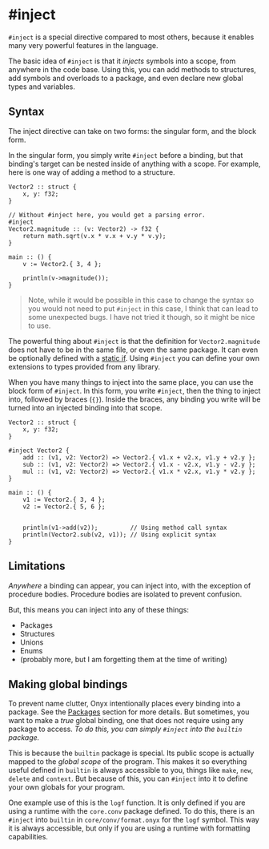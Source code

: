 # #inject

`#inject` is a special directive compared to most others, because it enables
many very powerful features in the language.

The basic idea of `#inject` is that it *injects* symbols into a scope, from
anywhere in the code base. Using this, you can add methods to structures,
add symbols and overloads to a package, and even declare new global types
and variables.

## Syntax

The inject directive can take on two forms: the singular form, and the block form.

In the singular form, you simply write `#inject` before a binding, but that binding's
target can be nested inside of anything with a scope. For example, here is one way
of adding a method to a structure.

```onyx
Vector2 :: struct {
	x, y: f32;
}

// Without #inject here, you would get a parsing error.
#inject
Vector2.magnitude :: (v: Vector2) -> f32 {
	return math.sqrt(v.x * v.x + v.y * v.y);
}

main :: () {
	v := Vector2.{ 3, 4 };

	println(v->magnitude());
}
```

> Note, while it would be possible in this case to change the syntax so you
> would not need to put `#inject` in this case, I think that can lead to some
> unexpected bugs. I have not tried it though, so it might be nice to use.

The powerful thing about `#inject` is that the definition for `Vector2.magnitude`
does not have to be in the same file, or even the same package. It can even
be optionally defined with a [static if](./if.md). Using `#inject` you can
define your own extensions to types provided from any library.

When you have many things to inject into the same place, you can use the block form
of `#inject`. In this form, you write `#inject`, then the thing to inject into, followed by
braces (`{}`). Inside the braces, any binding you write will be turned into an
injected binding into that scope.

```onyx
Vector2 :: struct {
	x, y: f32;
}

#inject Vector2 {
	add :: (v1, v2: Vector2) => Vector2.{ v1.x + v2.x, v1.y + v2.y };
	sub :: (v1, v2: Vector2) => Vector2.{ v1.x - v2.x, v1.y - v2.y };
	mul :: (v1, v2: Vector2) => Vector2.{ v1.x * v2.x, v1.y * v2.y };
}

main :: () {
	v1 := Vector2.{ 3, 4 };
	v2 := Vector2.{ 5, 6 };


	println(v1->add(v2));         // Using method call syntax
	println(Vector2.sub(v2, v1)); // Using explicit syntax
}
```

## Limitations

*Anywhere* a binding can appear, you can inject into, with the exception of procedure
bodies. Procedure bodies are isolated to prevent confusion.

But, this means you can inject into any of these things:

- Packages
- Structures
- Unions
- Enums
- (probably more, but I am forgetting them at the time of writing)


## Making global bindings

To prevent name clutter, Onyx intentionally places every binding into a package.
See the [Packages](../structure/packages.md) section for more details. But sometimes,
you want to make a *true* global binding, one that does not require using any package
to access. *To do this, you can simply `#inject` into the `builtin` package.*

This is because the `builtin` package is special. Its public scope is actually mapped
to the *global scope* of the program. This makes it so everything useful defined in
`builtin` is always accessible to you, things like `make`, `new`, `delete` and `context`.
But because of this, you can `#inject` into it to define your own globals for your program.

One example use of this is the `logf` function. It is only defined if you are using a
runtime with the `core.conv` package defined. To do this, there is an `#inject` into
`builtin` in `core/conv/format.onyx` for the `logf` symbol. This way it is always accessible,
but only if you are using a runtime with formatting capabilities.
